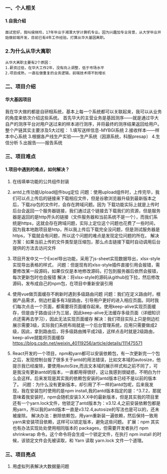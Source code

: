 ### 一、个人相关
#### 1.自我介绍
	面试官好，我叫侯晓玲，17年毕业于湘潭大学计算机专业。因为兴趣加专业背景，从大学毕业开始做前端开发，目前已有4年工作经验。打算从华大基因离职。

### 2.为什么从华大离职
	从华大离职主要有2个原因：
	1.薪资过低，在华大工作2年，没有向上调整，低于市场水平
	2.项目成熟，一直在做重复的业务逻辑，前端技术得不到增长

### 二、项目介绍
#### 华大基因项目
我在华大做的都是自研相系统，基本上每一个系统都可以关联起来，我可以从业务的角度来依次介绍这些系统。
首先华大的主营业务是基因测序——就是通过华大自产的测序平台对用户送过来的样本进行测序，并将最终的测序结果返回给用户。
整个产链其实主要涉及5大过程：
1.填写送样信息-MYBGI系统
2.接收样本——样本中心系统
3.根据各产线生产实验——生产系统（因源系统，科服presap）
4.生信分析
5.出报告——报告系统
### 三、项目难点
#### 1.项目中遇到的难点，如何解决？
1. 在线填单功能的公共组件封装
2. antd上传功能Upload组件bug定位
		问题：使用upload组件时，上传完毕，我们可以点上传后的链接来下载相应文件，但是谷歌浏览器升级到最新版本之后，下载zip包的文件时，会存在跨域问题。因为
		下载功能实际上就是上传时后台会返回一个服务器链接，我们通过这个链接去下载我们的资源，但是服务器是返回的是http开头的链接（文件服务器和当前系统不是一个），而我们系统是https，这就会存在跨域问题，实际上定位这个问题也花费了一些时间，因为我本地跑项目是http，所以我上传后下载完全没问题，但是测试服务器是https，下载就会有问题，所以这个问题的难点是发现定位问题的所在。
		解决方案：如果当前上传的文件类型是压缩包，那么点击链接下载时自动调用后台提供的方法去访问文件
3. 项目开发中又一个Excel导出功能，采用了js-sheet实现数据导出，xlsx-style实现导出表格的样式，
	问题：但是现有的xlsx-style插件直接引用会报错，需要修改某一段源码，如果仅仅是本地修改源码，打包到服务器后依然会报错，每次更新包时也会报错
	解决：将xlsx-style的源码从github拉下拉，然后修改源码，发布成自己的npm包，在项目中重新安装引用
4. 使用vue做页面缓存不刷新时遇到多级路由问题
	问题：我们在定义路由时，根据产品需求，侧边栏最多有3层路由，引导用户更好的进入相应页面。同时我们每次点击一个页面，都需要将页面缓存起来。使用keep-alive实现页面缓存，但是由于路由设计为三层，因此keep-alive无法缓存多级页面（详细知识点还需再去学习），因此无法实现页面缓存
	解决：我们项目实际上只是侧边栏展示需要3级，实际我们系统布局就是一个后台管理系统，应用只需要做成2级，因此，拿到路由后，将多级路由摊平成2级，这样点击时就是2级路由，keep-alive就能将页面缓存
	https://blog.csdn.net/weixin_40119256/article/details/111475571

5. React开发的一个项目，npm和yarn都可以安装依赖包，有一次更新完一个包之后，发现控制台报了很多关于antd的用法错误，比如文本域的autosize，他提示我已经废除，要使用autoSize,而且文本域的展示样式和之前不同了，可是我没有更新antd的版本，一直都用得很好，这让我感到很疑惑，不明白为什么会这样。后来发现是其实我的依赖包安装的antd版本已经不是以前的版本了。
问题：为什么没有更新版本，却引用了不一样的antd包呢，后来我发现，我在安装包时使用的是npm install,我的antd版本指定的是：^3.7.2，那就意味着我安装时，npm会随机安装3.X.X中的最新版本，但是其实我的项目里还有一个yarn.lock文件，他锁定了antd版本为：v3.12.4,之前安装依赖包都是用yarn，所以我的antd版本一直是v3.12.4,autosize的写法也是可以的，还未被废除。
解决办法：删除依赖包，用yarn重新装一遍依赖，然后保持一致用yarn来安装项目依赖，这样可以锁定版本，避免这些问题。
扩展：npm 其实也有办法实现处处使用相同版本的 packages，但需要开发者执行 npm shrinkwrap 命令。这个命令将会生成一个锁定文件，在执行 npm install 的时候，该锁定文件会先被读取，和 Yarn 读取 yarn.lock 文件一个道理。	

### 三、项目亮点
1. 用虚拟列表解决大数据量问题
